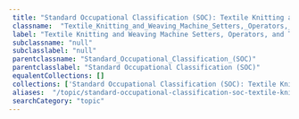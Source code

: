 ```yaml
--- 
 title: "Standard Occupational Classification (SOC): Textile Knitting and Weaving Machine Setters, Operators, and Tenders" 
 classname:  "Textile_Knitting_and_Weaving_Machine_Setters,_Operators,_and_Tenders" 
 label: "Textile Knitting and Weaving Machine Setters, Operators, and Tenders" 
 subclassname: "null" 
 subclasslabel: "null" 
 parentclassname: "Standard_Occupational_Classification_(SOC)" 
 parentclasslabel: "Standard Occupational Classification (SOC)" 
 equalentCollections: [] 
 collections: ['Standard Occupational Classification (SOC): Textile Knitting and Weaving Machine Setters, Operators, and Tenders']
 aliases:  "/topic/standard-occupational-classification-soc-textile-knitting-and-weaving-machine-setters-operators-and-tenders"  
 searchCategory: "topic" 
---
```

